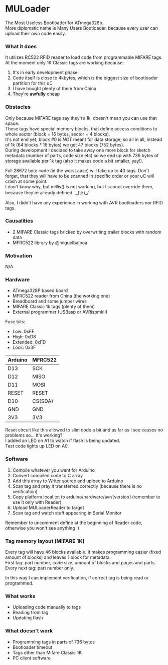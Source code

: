 # MULoader
The Most Useless Bootloader for ATmega328p.  
More diplomatic name is Many Users Bootloader, because every user can upload their own code easily.

### What it does
It utilizes RC522 RFID reader to load code from programmable MIFARE tags.  
At the moment only 1K Classic tags are working because:
1. It's in early development phase
2. Code itself is close to 4kbytes, which is the biggest size of bootloader partition for this uC
3. I have bought plenty of them from China
4. They're **awfully** cheap

### Obstacles
Only because MIFARE tags say they're 1k, doesn't mean you can use that space.  
These tags have special memory blocks, that define access conditions to whole sector 
(block = 16 bytes, sector = 4 blocks).  
It's not end yet, block #0 is *NOT* meant for data storage, so all in all, instead of 1k (64 blocks * 16 bytes) we get 47 blocks (752 bytes).  
During development I decided to take away one more block for sketch metadata (number of parts, code size etc) so we end up with 736 bytes of storage available per 1k tag (also it makes code a bit smaller, yay!).  

Full 28672 byte code (in the worst case) will take up to 40 tags. Don't forget, that they will have to be scanned in specific order or your uC will crash at some point.  
I don't know why, but millis() is not working, but I cannot override them, because they're already defined ¯\_(ツ)_/¯

Also, I didn't have any experience in working with AVR bootloaders nor RFID tags.

### Causalities
* 2 MIFARE Classic tags bricked by overwriting trailer blocks with random data  
* MFRC522 library by @miguelbalboa

### Motivation
N/A

### Hardware
* ATmega328P based board
* MFRC522 reader from China (the working one)
* Breadboard and some jumper wires
* MIFARE Classic 1k tags (plenty of them)
* External programmer (USBasp or AVRispmkII)

Fuse bits:
* Low: 0xFF
* High: 0xD8
* Extended: 0xFD
* Lock: 0x3F

|Arduino|MFRC522|
|-------|-------|
|  D13  |  SCK  |
|  D12  | MISO  |
|  D11  | MOSI  |
| RESET | RESET |
|  D10  |CS(SDA)|
|  GND  |  GND  |
|  3V3  |  3V3  |

Reset circuit like this allowed to slim code a bit and as far as I see causes no problems so... It's working?  
I added an LED on A1 to watch if flash is being updated.  
Test code lights up LED on A0.  

### Software
1. Compile whatever you want for Arduino
2. Convert compiled code to C array
3. Add this array to Writer source and upload to Arduino
4. Scan tag and pray it transferred correctly (because there is no verification)
5. Copy platform.local.txt to arduino/hardware/avr/[version] (remember to use it only with Reader)
6. Upload MULoaderReader to target
7. Scan tag and watch stuff appearing in Serial Monitor

Remember to uncomment define at the beginning of Reader code, otherwise you won't see anything :)

### Tag memory layout (MIFARE 1K)
Every tag will have 46 blocks available. It makes programming easier (fixed amount of blocks) and leaves 1 block for metadata.  
First tag: part number, code size, amount of blocks and pages and parts.  
Every next tag: part number only.  

In this way I can implement verification, if correct tag is being read or programmed.

### What works
* Uploading code manually to tags
* Reading from tag
* Updating flash

### What doesn't work
* Programming tags in parts of 736 bytes
* Bootloader timeout
* Tags other than Mifare Classic 1K
* PC client software
